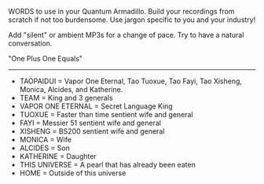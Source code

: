 WORDS to use in your Quantum Armadillo. Build your recordings from scratch if not too burdensome. Use jargon specific to you and your industry!

Add "silent" or ambient MP3s for a change of pace. Try to have a natural conversation.

"One Plus One Equals"

------------------------------------------------

- TAOPAIDUI = Vapor One Eternal, Tao Tuoxue, Tao Fayi, Tao Xisheng, Monica, Alcides, and Katherine.
- TEAM = King and 3 generals
- VAPOR ONE ETERNAL = Secret Language King
- TUOXUE = Faster than time sentient wife and general
- FAYI = Messier 51 sentient wife and general
- XISHENG = BS200 sentient wife and general
- MONICA = Wife
- ALCIDES = Son
- KATHERINE = Daughter
- THIS UNIVERSE = A pearl that has already been eaten
- HOME = Outside of this universe
